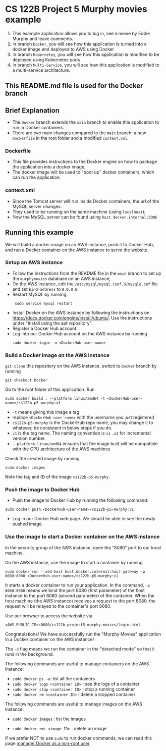# CS 122B Project 5 Murphy movies example

1. This example application allows you to log in, see a movie by Eddie Murphy and leave comments.
2. In branch `Docker`, you will see how this application is turned into a docker image and deployed to AWS using Docker
3. In branch `Kubernetes`, you will see how this application is modified to be deployed using Kubernetes pods
4. In branch `Multi-Service`, you will see how this application is modified to a multi-service architecture.

## This README.md file is used for the Docker branch

## Brief Explanation

- The `Docker` branch extends the `main` branch to enable this application to run in Docker containers.
- There are two main changes compared to the `main` branch: a new `Dockerfile` in the root folder and a modified `context.xml`.

### Dockerfile
- This file provides instructions to the Docker engine on how to package the application into a docker image;
- The docker image will be used to "boot up" docker containers, which can run the application.

### context.xml
- Since the Tomcat server will run inside Docker containers, the url of the MySQL server changes.
- They used to be running on the same machine (using `localhost`);
- Now the MySQL server can be found using `host.docker.internal:3306`


## Running this example

We will build a docker image on an AWS instance, push it to Docker Hub, and run a Docker container on the AWS instance to serve the website.

### Setup an AWS instance
- Follow the instructions from the README file in the `main` branch to set up the `murphymovies` database on an AWS instance;
- On the AWS instance, edit the `/etc/mysql/mysql.conf.d/mysqld.cnf` file and set `bind-address` to `0.0.0.0`.
- Restart MySQL by running 
  ```
   sudo service mysql restart
  ```
- Install Docker on the AWS instance by following the instructions on https://docs.docker.com/engine/install/ubuntu/. Use the instructions under "Install using the apt repository".
- Register a Docker Hub account.
- Log into our Docker Hub account on the AWS instance by running 
  ```
  sudo docker login -u <DockerHub-user-name>
  ```

### Build a Docker image on the AWS instance
`git clone` this repository on the AWS instance, switch to `Docker` branch by running
```
git checkout Docker
```
Go to the root folder of this application. Run 
```
sudo docker build . --platform linux/amd64 -t <DockerHub-user-name>/cs122b-p5-murphy:v1 
```
- `-t` means giving this image a tag 
- replace `<DockerHub-user-name>` with the username you just registered
- `cs122b-p5-murphy` is the DockerHub repo name, you may change it to whatever, be consistent in below steps if you do.
- `v1` is the tag name. The naming convention is `v1` ..`v2` for incremental version number.
- `--platform linux/amd64` ensures that the image built will be compatible with the CPU architecture of the AWS machines 

Check the created image by running 
```
sudo docker images
``` 
Note the tag and ID of the image `cs122b-p5-murphy`.

### Push the image to Docker Hub
- Push the image to Docker Hub by running the following command: 
```
sudo docker push <DockerHub-user-name>/cs122b-p5-murphy:v1
```
- Log in our Docker Hub web page. We should be able to see the newly pushed image.

### Use the image to start a Docker container on the AWS instance

In the security group of the AWS instance, open the "8080" port to our local machine.

On the AWS instance, use the image to start a container by running 
```
sudo docker run --add-host host.docker.internal:host-gateway -p 8080:8080 <DockerHub-user-name>/cs122b-p5-murphy:v1
``` 
It starts a docker container to run your application.  In the command, `-p 8080:8080` means we bind the port 8080 (first parameter) of the host instance to the port 8080 (second parameter) of the container.  When the host machine (the AWS instance) receives a request to the port 8080, the request will be relayed to the container's port 8080.

Use our browser to access the website via 
```
<AWS_PUBLIC_IP>:8080/cs122b-project5-murphy-movies/login.html
```

Congratulations!  We have successfully run the "Murphy Movies" application in a Docker container on the AWS instance!

The `-d` flag means we run the container in the "detached mode" so that it runs in the background.

The following commands are useful to manage containers on the AWS instance:

- `sudo docker ps -a`: list all the containers
- `sudo docker logs <container ID>` : see the logs of a container
- `sudo docker stop <container ID>` : stop a running container
- `sudo docker rm <container ID>` : delete a stopped container

The following commands are useful to manage images on the AWS instance:

- `sudo docker images` : list the images

- `sudo docker rmi <image ID>` : delete an image

If we prefer NOT to use `sudo` to run docker commands, we can read this page [manager Docker as a non-root user](https://docs.docker.com/engine/install/linux-postinstall/#manage-docker-as-a-non-root-user).
